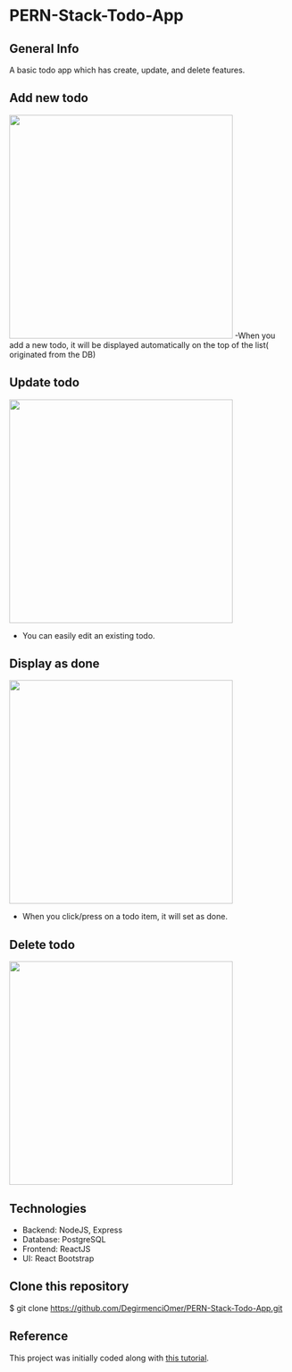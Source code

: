 # PERN-Stack-Todo-App


## General Info
A basic todo app which has create, update, and delete features.


## Add new todo

<img src="./client/public/assets/add.png" width="400" />
-When you add a new todo, it will be displayed automatically on the top of the list( originated from the DB)



## Update todo

<img src="./client/public/assets/New-Contact.png" width="400" />

- You can easily edit an existing todo.

## Display as done

<img src="./client/public/assets/New-Contact.png" width="400" />

- When you click/press on a todo item, it will set as done.
## Delete todo
<img src="./client/public/assets/Group-messaging.png" width="400" />



## Technologies 
- Backend: NodeJS, Express
- Database: PostgreSQL
- Frontend: ReactJS
- UI: React Bootstrap

 
 ## Clone this repository

\$ git clone https://github.com/DegirmenciOmer/PERN-Stack-Todo-App.git

 ## Reference
 This project was initially coded along with [this tutorial](https://www.youtube.com/watch?v=ldYcgPKEZC8).



